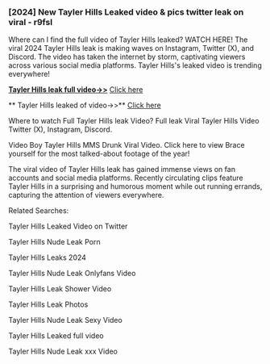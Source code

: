 ### [2024] New  Tayler Hills Leaked video & pics twitter leak on viral - r9fsl
Where can I find the full video of  Tayler Hills leaked? WATCH HERE! The viral 2024  Tayler Hills leak is making waves on Instagram, Twitter (X), and Discord. The video has taken the internet by storm, captivating viewers across various social media platforms.  Tayler Hills's leaked video is trending everywhere!


**[ Tayler Hills leak full video->>](http://wildbook.top/wildbook8git)** [Click here](http://wildbook.top/wildbook8git)

** Tayler Hills leaked of video->>** [Click here](http://wildbook.top/wildbook8git)


Where to watch Full  Tayler Hills leak Video? Full leak Viral  Tayler Hills Video Twitter (X), Instagram, Discord.

Video Boy  Tayler Hills MMS Drunk Viral Video. Click here to view Brace yourself for the most talked-about footage of the year!

The viral video of  Tayler Hills leak has gained immense views on fan accounts and social media platforms. Recently circulating clips feature  Tayler Hills in a surprising and humorous moment while out running errands, capturing the attention of viewers everywhere.


Related Searches:

 Tayler Hills Leaked Video on Twitter

 Tayler Hills Nude Leak Porn

 Tayler Hills Leaks 2024

 Tayler Hills Nude Leak Onlyfans Video

 Tayler Hills Leak Shower Video

 Tayler Hills Leak Photos

 Tayler Hills Nude Leak Sexy Video

 Tayler Hills Leaked full video

 Tayler Hills Nude Leak xxx Video

